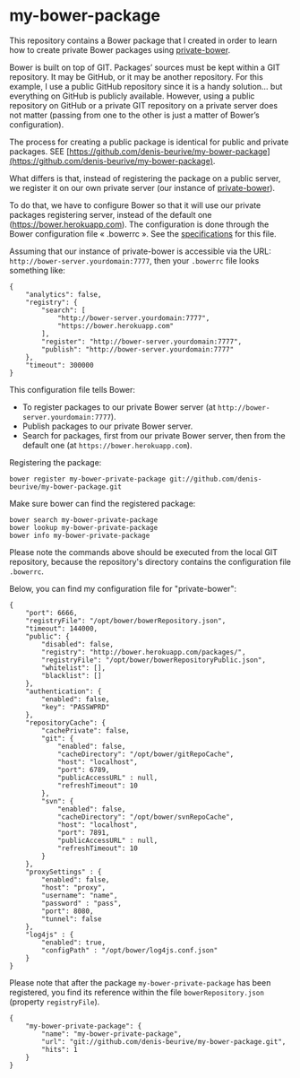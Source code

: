 # my-bower-package

This repository contains a Bower package that I created in order to learn how to create private Bower packages using [private-bower](https://www.npmjs.com/package/private-bower).

Bower is built on top of GIT. Packages’ sources must be kept within a GIT repository. It may be GitHub, or it may be another repository. For this example, I use a public GitHub repository since it is a handy solution… but everything on GitHub is publicly available. However, using a public repository on GitHub or a private GIT repository on a private server does not matter (passing from one to the other is just a matter of Bower’s configuration).

The process for creating a public package is identical for public and private packages. SEE [https://github.com/denis-beurive/my-bower-package](https://github.com/denis-beurive/my-bower-package).

What differs is that, instead of registering the package on a public server, we register it on our own private server (our instance of [private-bower](https://www.npmjs.com/package/private-bower)).

To do that, we have to configure Bower so that it will use our private packages registering server, instead of the default one (https://bower.herokuapp.com). 
The configuration is done through the Bower configuration file « .bowerrc ». See the [specifications](http://bower.io/docs/config/) for this file.

Assuming that our instance of private-bower is accessible via the URL: `http://bower-server.yourdomain:7777`, then your `.bowerrc` file looks something like:

	{
		"analytics": false,
		"registry": {
	    	"search": [
				"http://bower-server.yourdomain:7777",
				"https://bower.herokuapp.com"
			],
			"register": "http://bower-server.yourdomain:7777",
			"publish": "http://bower-server.yourdomain:7777"
		},
		"timeout": 300000
	}

This configuration file tells Bower:

* To register packages to our private Bower server (at `http://bower-server.yourdomain:7777`).
* Publish packages to our private Bower server.
* Search for packages, first from our private Bower server, then from the default one (at `https://bower.herokuapp.com`).

Registering the package:

	bower register my-bower-private-package git://github.com/denis-beurive/my-bower-package.git

Make sure bower can find the registered package:

	bower search my-bower-private-package
	bower lookup my-bower-private-package
	bower info my-bower-private-package

Please note the commands above should be executed from the local GIT repository, because the repository's directory contains the configuration file `.bowerrc`.

Below, you can find my configuration file for "private-bower":

	{
	    "port": 6666,
	    "registryFile": "/opt/bower/bowerRepository.json",
	    "timeout": 144000,
	    "public": {
	        "disabled": false,
	        "registry": "http://bower.herokuapp.com/packages/",
	        "registryFile": "/opt/bower/bowerRepositoryPublic.json",
	        "whitelist": [],
	        "blacklist": []
	    },
	    "authentication": {
	        "enabled": false,
	        "key": "PASSWPRD"
	    },
	    "repositoryCache": {
	        "cachePrivate": false,
	        "git": {
	            "enabled": false,
	            "cacheDirectory": "/opt/bower/gitRepoCache",
	            "host": "localhost",
	            "port": 6789,
	            "publicAccessURL" : null,
	            "refreshTimeout": 10
	        },
	        "svn": {
	            "enabled": false,
	            "cacheDirectory": "/opt/bower/svnRepoCache",
	            "host": "localhost",
	            "port": 7891,
	            "publicAccessURL" : null,
	            "refreshTimeout": 10
	        }
	    },
	    "proxySettings" : {
	        "enabled": false,
	        "host": "proxy",
	        "username": "name",
	        "password" : "pass",
	        "port": 8080,
	        "tunnel": false
	    },
	    "log4js" : {
	        "enabled": true,
	        "configPath" : "/opt/bower/log4js.conf.json"
		}
	}

Please note that after the package `my-bower-private-package` has been registered, you find its reference within the file `bowerRepository.json` (property `registryFile`).

	{
	    "my-bower-private-package": {
	        "name": "my-bower-private-package",
	        "url": "git://github.com/denis-beurive/my-bower-package.git",
	        "hits": 1
	    }
	}



